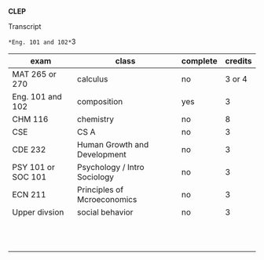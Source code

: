 **CLEP**

Transcript

`*Eng. 101 and 102*`3



| exam               | class                        | complete | credits |
| ------------------ | ---------------------------- | -------- | ------- |
| MAT 265 or 270     | calculus                     | no       | 3 or 4  |
| Eng. 101 and 102   | composition                  | yes      | 3       |
| CHM 116            | chemistry                    | no       | 8       |
| CSE                | CS A                         | no       | 3       |
| CDE 232            | Human Growth and Development | no       | 3       |
| PSY 101 or SOC 101 | Psychology / Intro Sociology | no       | 3       |
| ECN 211            | Principles of Mcroeconomics  | no       | 3       |
| Upper divsion      | social behavior              | no       | 3       |
|                    |                              |          |         |
|                    |                              |          |         |
|                    |                              |          |         |
|                    |                              |          |         |
|                    |                              |          |         |
|                    |                              |          |         |
|                    |                              |          |         |
|                    |                              |          |         |
|                    |                              |          |         |
|                    |                              |          |         |
|                    |                              |          |         |


